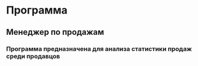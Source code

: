 # Программа
## Менеджер по продажам
### Программа предназначена для анализа статистики продаж среди продавцов